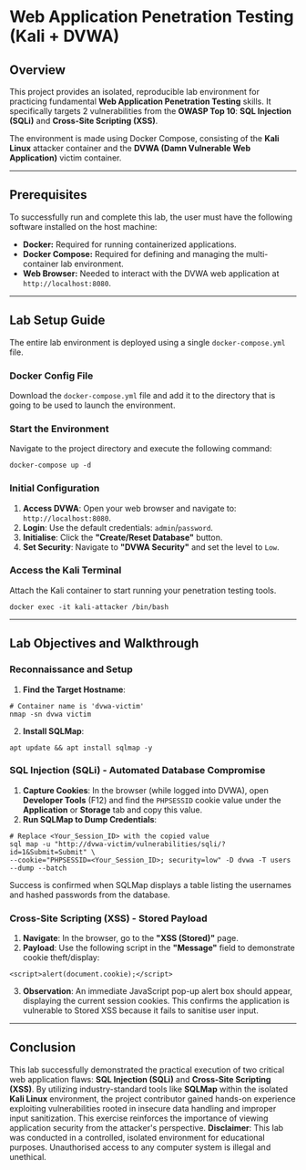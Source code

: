 # Web Application Penetration Testing (Kali + DVWA)
## Overview
This project provides an isolated, reproducible lab environment for practicing fundamental **Web Application Penetration Testing** skills. It specifically targets 2 vulnerabilities from the **OWASP Top 10**: **SQL Injection (SQLi)** and **Cross-Site Scripting (XSS)**.

The environment is made using Docker Compose, consisting of the **Kali Linux** attacker container and the **DVWA (Damn Vulnerable Web Application)** victim container.

---

## Prerequisites

To successfully run and complete this lab, the user must have the following software installed on the host machine:

* **Docker:** Required for running containerized applications.
* **Docker Compose:** Required for defining and managing the multi-container lab environment.
* **Web Browser:** Needed to interact with the DVWA web application at `http://localhost:8080`.

---

## Lab Setup Guide

The entire lab environment is deployed using a single `docker-compose.yml` file.

### Docker Config File
Download the `docker-compose.yml` file and add it to the directory that is going to be used to launch the environment.
### Start the Environment
Navigate to the project directory and execute the following command:
```
docker-compose up -d
```
### Initial Configuration
1. **Access DVWA**: Open your web browser and navigate to: `http://localhost:8080`.
2. **Login**: Use the default credentials: `admin`/`password`.
3. **Initialise**: Click the **"Create/Reset Database"** button.
4. **Set Security**: Navigate to **"DVWA Security"** and set the level to `Low`.
### Access the Kali Terminal
Attach the Kali container to start running your penetration testing tools.
```
docker exec -it kali-attacker /bin/bash
```

---

## Lab Objectives and Walkthrough

### Reconnaissance and Setup
1. **Find the Target Hostname**:
```
# Container name is 'dvwa-victim'
nmap -sn dvwa victim
```
2. **Install SQLMap**:
```
apt update && apt install sqlmap -y
```
### SQL Injection (SQLi) - Automated Database Compromise
1. **Capture Cookies**: In the browser (while logged into DVWA), open **Developer Tools** (F12) and find the `PHPSESSID` cookie value under the **Application** or **Storage** tab and copy this value.
2. **Run SQLMap to Dump Credentials**:
```
# Replace <Your_Session_ID> with the copied value
sql map -u "http://dvwa-victim/vulnerabilities/sqli/?id=1&Submit=Submit" \
--cookie="PHPSESSID=<Your_Session_ID>; security=low" -D dvwa -T users --dump --batch
```
Success is confirmed when SQLMap displays a table listing the usernames and hashed passwords from the database.
### Cross-Site Scripting (XSS) - Stored Payload
1. **Navigate**: In the browser, go to the **"XSS (Stored)"** page.
2. **Payload**: Use the following script in the **"Message"** field to demonstrate cookie theft/display:
```
<script>alert(document.cookie);</script>
```
3. **Observation**: An immediate JavaScript pop-up alert box should appear, displaying the current session cookies. This confirms the application is vulnerable to Stored XSS because it fails to sanitise user input.

---

## Conclusion
This lab successfully demonstrated the practical execution of two critical web application flaws: **SQL Injection (SQLi)** and **Cross-Site Scripting (XSS)**. By utilizing industry-standard tools like **SQLMap** within the isolated **Kali Linux** environment, the project contributor gained hands-on experience exploiting vulnerabilities rooted in insecure data handling and improper input sanitization. This exercise reinforces the importance of viewing application security from the attacker's perspective.
**Disclaimer**: This lab was conducted in a controlled, isolated environment for educational purposes. Unauthorised access to any computer system is illegal and unethical.
